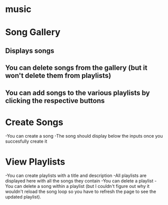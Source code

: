 # music
# Song Gallery
## Displays songs
## You can delete songs from the gallery (but it won't delete them from playlists)
## You can add songs to the various playlists by clicking the respective buttons
# Create Songs
-You can create a song
-The song should display below the inputs once you succesfully create it
# View Playlists
-You can create playlists with a title and description
-All playlists are displayed here with all the songs they contain
-You can delete a playlist
-You can delete a song within a playlist (but I couldn't figure out why it wouldn't reload the song loop so you have to refresh the page to see the updated playlist).
